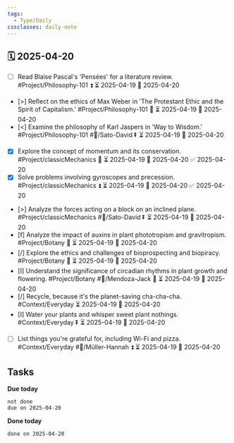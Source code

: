 ```yaml
---
tags:
  - Type/Daily
cssclasses: daily-note
---
```


## 🗓️ 2025-04-20

- [ ] Read Blaise Pascal's 'Pensées' for a literature review. #Project/Philosophy-101 ⏫ ⏳ 2025-04-19 📅 2025-04-20
- [>] Reflect on the ethics of Max Weber in 'The Protestant Ethic and the Spirit of Capitalism.' #Project/Philosophy-101 🔼 ⏳ 2025-04-19 📅 2025-04-20
- [<] Examine the philosophy of Karl Jaspers in 'Way to Wisdom.' #Project/Philosophy-101 #👤/Sato-David ⏬ ⏳ 2025-04-19 📅 2025-04-20
- [x] Explore the concept of momentum and its conservation. #Project/classicMechanics 🔽 ⏳ 2025-04-19 📅 2025-04-20 ✅ 2025-04-20
- [x] Solve problems involving gyroscopes and precession. #Project/classicMechanics ⏫ ⏳ 2025-04-19 📅 2025-04-20 ✅ 2025-04-20
- [>] Analyze the forces acting on a block on an inclined plane. #Project/classicMechanics #👤/Sato-David ⏬ ⏳ 2025-04-19 📅 2025-04-20
- [f] Analyze the impact of auxins in plant phototropism and gravitropism. #Project/Botany 🔺 ⏳ 2025-04-19 📅 2025-04-20
- [/] Explore the ethics and challenges of bioprospecting and biopiracy. #Project/Botany 🔼 ⏳ 2025-04-19 📅 2025-04-20
- [I] Understand the significance of circadian rhythms in plant growth and flowering. #Project/Botany #👤/Mendoza-Jack 🔺 ⏳ 2025-04-19 📅 2025-04-20
- [/] Recycle, because it's the planet-saving cha-cha-cha. #Context/Everyday ⏳ 2025-04-19 📅 2025-04-20
- [I] Water your plants and whisper sweet plant nothings. #Context/Everyday ⏬ ⏳ 2025-04-19 📅 2025-04-20
- [ ] List things you're grateful for, including Wi-Fi and pizza. #Context/Everyday #👤/Müller-Hannah ⏫ ⏳ 2025-04-19 📅 2025-04-20

## Tasks

**Due today**

```tasks
not done
due on 2025-04-20
```

**Done today**

```tasks
done on 2025-04-20
```
            